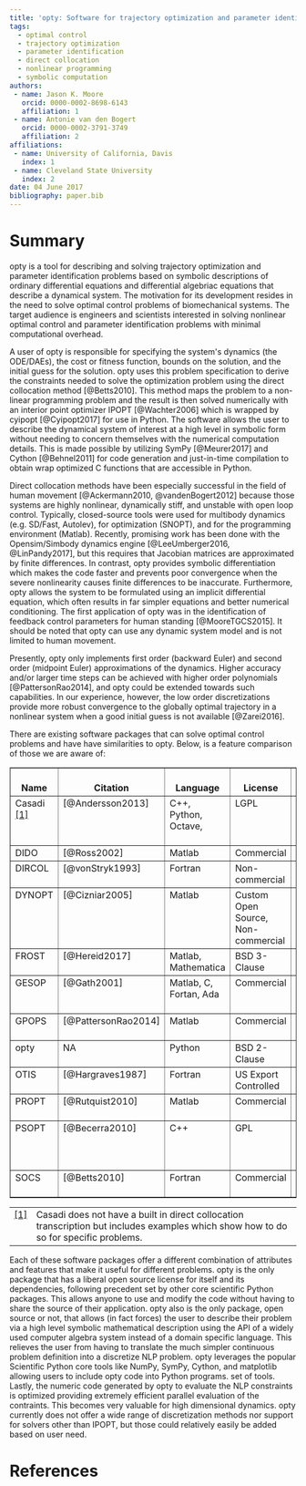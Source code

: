 ```yaml
---
title: 'opty: Software for trajectory optimization and parameter identification using direct collocation'
tags:
  - optimal control
  - trajectory optimization
  - parameter identification
  - direct collocation
  - nonlinear programming
  - symbolic computation
authors:
 - name: Jason K. Moore
   orcid: 0000-0002-8698-6143
   affiliation: 1
 - name: Antonie van den Bogert
   orcid: 0000-0002-3791-3749
   affiliation: 2
affiliations:
 - name: University of California, Davis
   index: 1
 - name: Cleveland State University
   index: 2
date: 04 June 2017
bibliography: paper.bib
---
```


# Summary

opty is a tool for describing and solving trajectory optimization and parameter
identification problems based on symbolic descriptions of ordinary differential
equations and differential algebriac equations that describe a dynamical
system. The motivation for its development resides in the need to solve optimal
control problems of biomechanical systems. The target audience is engineers
and scientists interested in solving nonlinear optimal control and parameter
identification problems with minimal computational overhead.

A user of opty is responsible for specifying the system's dynamics (the
ODE/DAEs), the cost or fitness function, bounds on the solution, and the
initial guess for the solution. opty uses this problem specification to derive
the constraints needed to solve the optimization problem using the direct
collocation method [@Betts2010]. This method maps the problem to a non-linear
programming problem and the result is then solved numerically with an interior
point optimizer IPOPT [@Wachter2006] which is wrapped by cyipopt [@Cyipopt2017]
for use in Python. The software allows the user to describe the dynamical
system of interest at a high level in symbolic form without needing to concern
themselves with the numerical computation details. This is made possible by
utilizing SymPy [@Meurer2017] and Cython [@Behnel2011] for code generation and
just-in-time compilation to obtain wrap optimized C functions that are
accessible in Python.

Direct collocation methods have been especially successful in the field of
human movement [@Ackermann2010, @vandenBogert2012] because those systems are
highly nonlinear, dynamically stiff, and unstable with open loop control.
Typically, closed-source tools were used for multibody dynamics (e.g. SD/Fast,
Autolev), for optimization (SNOPT), and for the programming environment
(Matlab). Recently, promising work has been done with the Opensim/Simbody
dynamics engine [@LeeUmberger2016, @LinPandy2017], but this requires that
Jacobian matrices are approximated by finite differences. In contrast, opty
provides symbolic differentiation which makes the code faster and prevents poor
convergence when the severe nonlinearity causes finite differences to be
inaccurate. Furthermore, opty allows the system to be formulated using an
implicit differential equation, which often results in far simpler equations
and better numerical conditioning. The first application of opty was in the
identification of feedback control parameters for human standing
[@MooreTGCS2015]. It should be noted that opty can use any dynamic system model
and is not limited to human movement.

Presently, opty only implements first order (backward Euler) and second order
(midpoint Euler) approximations of the dynamics. Higher accuracy and/or larger
time steps can be achieved with higher order polynomials [@PattersonRao2014],
and opty could be extended towards such capabilities. In our experience,
however, the low order discretizations provide more robust convergence to the
globally optimal trajectory in a nonlinear system when a good initial guess is
not available [@Zarei2016].

There are existing software packages that can solve optimal control problems
and have have similarities to opty. Below, is a feature comparison of those we
are aware of:

<table border="1" class="docutils">
<colgroup>
<col width="5%" />
<col width="8%" />
<col width="5%" />
<col width="6%" />
<col width="12%" />
<col width="10%" />
<col width="8%" />
<col width="7%" />
<col width="39%" />
</colgroup>
<thead valign="bottom">
<tr><th class="head">Name</th>
<th class="head">Citation</th>
<th class="head">Language</th>
<th class="head">License</th>
<th class="head">Derivatives</th>
<th class="head">Discretization</th>
<th class="head">Implicit Dynamics</th>
<th class="head">Solvers</th>
<th class="head">Project Website</th>
</tr>
</thead>
<tbody valign="top">
<tr><td>Casadi <a class="footnote-reference" href="#id2" id="id1">[1]</a></td>
<td>[&#64;Andersson2013]</td>
<td>C++,
Python,
Octave,</td>
<td>LGPL</td>
<td>Automatic differentiation</td>
<td>None</td>
<td>Yes</td>
<td>IPOPT, WORHP,
SNOPT, KNITRO</td>
<td><a class="reference external" href="https://github.com/casadi/casadi/wiki">Casadi Website</a></td>
</tr>
<tr><td>DIDO</td>
<td>[&#64;Ross2002]</td>
<td>Matlab</td>
<td>Commercial</td>
<td>Analytic</td>
<td>Pseudospectral</td>
<td>Yes</td>
<td>built-in</td>
<td><a class="reference external" href="http://www.elissarglobal.com/industry/products/software-3/">DIDO Website</a></td>
</tr>
<tr><td>DIRCOL</td>
<td>[&#64;vonStryk1993]</td>
<td>Fortran</td>
<td>Non-commercial</td>
<td>Finite differences</td>
<td>Piecewise linear/cubic</td>
<td>Yes</td>
<td>NPSOL, SNOPT</td>
<td><a class="reference external" href="http://www.sim.informatik.tu-darmstadt.de/en/res/sw/dircol/">DIRCOL Website</a></td>
</tr>
<tr><td>DYNOPT</td>
<td>[&#64;Cizniar2005]</td>
<td>Matlab</td>
<td>Custom Open
Source,
Non-commercial</td>
<td>Must be supplied by user</td>
<td>Pseudospectral</td>
<td>Mass matrix</td>
<td>fmincon</td>
<td><a class="reference external" href="https://bitbucket.org/dynopt/">DYNOPT Code and Documentation</a></td>
</tr>
<tr><td>FROST</td>
<td>[&#64;Hereid2017]</td>
<td>Matlab,
Mathematica</td>
<td>BSD 3-Clause</td>
<td>Analytic</td>
<td>?</td>
<td>?</td>
<td>IPOPT, fmincon</td>
<td><a class="reference external" href="http://ayonga.github.io/frost-dev/">FROST Documentation</a></td>
</tr>
<tr><td>GESOP</td>
<td>[&#64;Gath2001]</td>
<td>Matlab, C,
Fortan, Ada</td>
<td>Commercial</td>
<td>?</td>
<td>Pseudospectral</td>
<td>No</td>
<td>SLLSQP, SNOPT,
SOCS</td>
<td><a class="reference external" href="https://www.astos.de/products/gesop">Astos Solutions Gmbh</a></td>
</tr>
<tr><td>GPOPS</td>
<td>[&#64;PattersonRao2014]</td>
<td>Matlab</td>
<td>Commercial</td>
<td>Automatic differentiation</td>
<td>Pseudospectral</td>
<td>No</td>
<td>SNOPT, IPOPT</td>
<td><a class="reference external" href="http://www.gpops2.com/">GPOPS Website</a></td>
</tr>
<tr><td>opty</td>
<td>NA</td>
<td>Python</td>
<td>BSD 2-Clause</td>
<td>Analytic</td>
<td>Euler, Midpoint</td>
<td>Yes</td>
<td>IPOPT</td>
<td><a class="reference external" href="http://opty.readthedocs.io">opty Documentation</a></td>
</tr>
<tr><td>OTIS</td>
<td>[&#64;Hargraves1987]</td>
<td>Fortran</td>
<td>US Export
Controlled</td>
<td>?</td>
<td>Gauss-Labatto,
Pseudospectral</td>
<td>Yes</td>
<td>SNOPT</td>
<td><a class="reference external" href="https://otis.grc.nasa.gov">OTIS Website</a></td>
</tr>
<tr><td>PROPT</td>
<td>[&#64;Rutquist2010]</td>
<td>Matlab</td>
<td>Commercial</td>
<td>Analytic</td>
<td>Pseudospectral</td>
<td>Yes</td>
<td>SNOPT, KNITRO</td>
<td><a class="reference external" href="http://tomdyn.com/index.html">TOMDYN Website</a></td>
</tr>
<tr><td>PSOPT</td>
<td>[&#64;Becerra2010]</td>
<td>C++</td>
<td>GPL</td>
<td>Automatic differentiation,
Sparse finite differences</td>
<td>Pseudospectral, RK</td>
<td>Yes</td>
<td>IPOPT, SNOPT</td>
<td><a class="reference external" href="http://www.psopt.org/">PSOPT Website</a></td>
</tr>
<tr><td>SOCS</td>
<td>[&#64;Betts2010]</td>
<td>Fortran</td>
<td>Commercial</td>
<td>Finite differences</td>
<td>Euler, RK, &amp; others</td>
<td>Yes</td>
<td>built-in</td>
<td><a class="reference external" href="http://www.boeing.com/assets/pdf/phantom/socs/docs/SOCS_Users_Guide.pdf">SOCS Documentation</a></td>
</tr>
</tbody>
</table>
<table class="docutils footnote" frame="void" id="id2" rules="none">
<colgroup><col class="label" /><col /></colgroup>
<tbody valign="top">
<tr><td class="label"><a class="fn-backref" href="#id1">[1]</a></td><td>Casadi does not have a built in direct collocation transcription but includes examples which show how to do so for specific problems.</td></tr>
</tbody>
</table>

Each of these software packages offer a different combination of attributes and
features that make it useful for different problems. opty is the only package
that has a liberal open source license for itself and its dependencies,
following precedent set by other core scientific Python packages. This allows
anyone to use and modify the code without having to share the source of their
application. opty also is the only package, open source or not, that allows (in
fact forces) the user to describe their problem via a high level symbolic
mathematical description using the API of a widely used computer algebra system
instead of a domain specific language.  This relieves the user from having to
translate the much simpler continuous problem definition into a discretize NLP
problem. opty leverages the popular Scientific Python core tools like NumPy,
SymPy, Cython, and matplotlib allowing users to include opty code into Python
programs.  set of tools. Lastly, the numeric code generated by opty to evaluate
the NLP constraints is optimized providing extremely efficient parallel
evaluation of the contraints. This becomes very valuable for high dimensional
dynamics. opty currently does not offer a wide range of discretization methods
nor support for solvers other than IPOPT, but those could relatively easily be
added based on user need.

# References
